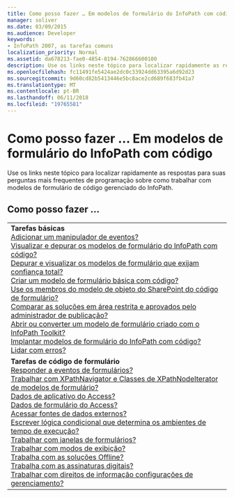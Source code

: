 ```yaml
---
title: Como posso fazer … Em modelos de formulário do InfoPath com código
manager: soliver
ms.date: 03/09/2015
ms.audience: Developer
keywords:
- InfoPath 2007, as tarefas comuns
localization_priority: Normal
ms.assetid: da678213-fae0-4854-8194-762866600100
description: Use os links neste tópico para localizar rapidamente as respostas para suas perguntas mais frequentes de programação sobre como trabalhar com modelos de formulário de código gerenciado do InfoPath.
ms.openlocfilehash: fc11491fe5424ae2dc0c33924dd63395a6d92d23
ms.sourcegitcommit: 9d60cd82b5413446e5bc8ace2cd689f683fb41a7
ms.translationtype: MT
ms.contentlocale: pt-BR
ms.lasthandoff: 06/11/2018
ms.locfileid: "19765581"
---
```

# <a name="how-do-iin-infopath-form-templates-with-code"></a>Como posso fazer … Em modelos de formulário do InfoPath com código

Use os links neste tópico para localizar rapidamente as respostas para suas perguntas mais frequentes de programação sobre como trabalhar com modelos de formulário de código gerenciado do InfoPath.
  
## <a name="how-do-i"></a>Como posso fazer …

||
|:-----|
|**Tarefas básicas** <br/> [Adicionar um manipulador de eventos?](how-to-add-an-event-handler.md) <br/> [Visualizar e depurar os modelos de formulário do InfoPath com código?](how-to-preview-and-debug-infopath-form-templates-with-code.md) <br/> [Depurar e visualizar os modelos de formulário que exijam confiança total?](how-to-preview-and-debug-form-templates-that-require-full-trust.md) <br/> [Criar um modelo de formulário básica com código?](walkthrough-creating-a-basic-form-template-with-code.md) <br/> [Use os membros do modelo de objeto do SharePoint do código de formulário?](how-to-use-sharepoint-object-model-members.md) <br/> [Comparar as soluções em área restrita e aprovados pelo administrador de publicação?](publishing-forms-with-code.md) <br/> [Abrir ou converter um modelo de formulário criado com o InfoPath Toolkit?](how-to-open-or-convert-a-form-template-created-with-the-infopath-toolkit.md) <br/> [Implantar modelos de formulário do InfoPath com código?](how-to-deploy-infopath-form-templates-with-code.md) <br/> [Lidar com erros?](how-to-handle-errors.md) <br/> |
|**Tarefas de código de formulário** <br/> [Responder a eventos de formulários?](how-to-respond-to-form-events.md) <br/> [Trabalhar com XPathNavigator e Classes de XPathNodeIterator de modelos de formulário?](how-to-work-with-the-xpathnavigator-and-xpathnodeiterator-classes.md) <br/> [Dados de aplicativo do Access?](how-to-access-application-data.md) <br/> [Dados de formulário do Access?](how-to-access-form-data.md) <br/> [Acessar fontes de dados externos?](how-to-access-external-data-sources.md) <br/> [Escrever lógica condicional que determina os ambientes de tempo de execução?](how-to-write-conditional-logic-that-determines-the-run-time-environment.md) <br/> [Trabalhar com janelas de formulários?](how-to-work-with-form-windows.md) <br/> [Trabalhar com modos de exibição?](how-to-work-with-views.md) <br/> [Trabalha com as soluções Offline?](how-to-work-with-offline-solutions.md) <br/> [Trabalha com as assinaturas digitais?](how-to-work-with-digital-signatures.md) <br/> [Trabalhar com direitos de informação configurações de gerenciamento?](how-to-work-with-information-rights-management-settings.md) <br/> |
   

